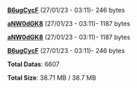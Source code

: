 [**B6ugCycF**](/data/B6ugCycF.txt) (27/01/23 - 03:11)- 246 bytes

[**aNW0dGK8**](/data/aNW0dGK8.txt) (27/01/23 - 03:11)- 1187 bytes

[**aNW0dGK8**](/data/aNW0dGK8.txt) (27/01/23 - 03:11)- 1187 bytes

[**B6ugCycF**](/data/B6ugCycF.txt) (27/01/23 - 03:11)- 246 bytes

**Total Datas**: 6607

**Total Size**: 38.71 MB / 38.7 MB